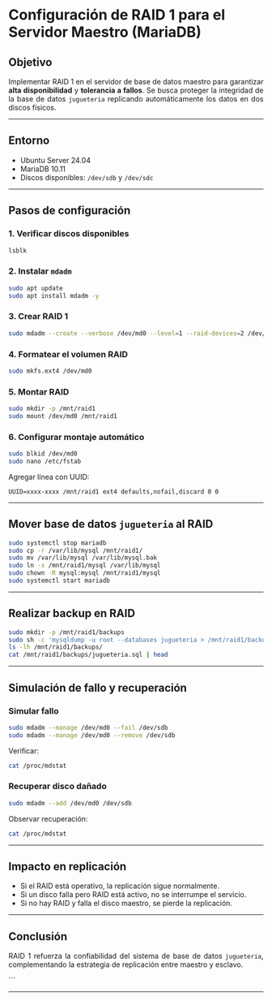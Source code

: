 # Configuración de RAID 1 para el Servidor Maestro (MariaDB)

<div align="justify">

## Objetivo

Implementar RAID 1 en el servidor de base de datos maestro para garantizar **alta disponibilidad** y **tolerancia a fallos**. Se busca proteger la integridad de la base de datos `jugueteria` replicando automáticamente los datos en dos discos físicos.

---

## Entorno

- Ubuntu Server 24.04
- MariaDB 10.11
- Discos disponibles: `/dev/sdb` y `/dev/sdc`

---

## Pasos de configuración

### 1. Verificar discos disponibles

```bash
lsblk
````

### 2. Instalar `mdadm`

```bash
sudo apt update
sudo apt install mdadm -y
```

### 3. Crear RAID 1

```bash
sudo mdadm --create --verbose /dev/md0 --level=1 --raid-devices=2 /dev/sdb /dev/sdc
```

### 4. Formatear el volumen RAID

```bash
sudo mkfs.ext4 /dev/md0
```

### 5. Montar RAID

```bash
sudo mkdir -p /mnt/raid1
sudo mount /dev/md0 /mnt/raid1
```

### 6. Configurar montaje automático

```bash
sudo blkid /dev/md0
sudo nano /etc/fstab
```

Agregar línea con UUID:

```
UUID=xxxx-xxxx /mnt/raid1 ext4 defaults,nofail,discard 0 0
```

---

## Mover base de datos `jugueteria` al RAID

```bash
sudo systemctl stop mariadb
sudo cp -r /var/lib/mysql /mnt/raid1/
sudo mv /var/lib/mysql /var/lib/mysql.bak
sudo ln -s /mnt/raid1/mysql /var/lib/mysql
sudo chown -R mysql:mysql /mnt/raid1/mysql
sudo systemctl start mariadb
```

---

## Realizar backup en RAID

```bash
sudo mkdir -p /mnt/raid1/backups
sudo sh -c 'mysqldump -u root --databases jugueteria > /mnt/raid1/backups/jugueteria.sql'
ls -lh /mnt/raid1/backups/
cat /mnt/raid1/backups/jugueteria.sql | head
```

---

## Simulación de fallo y recuperación

### Simular fallo

```bash
sudo mdadm --manage /dev/md0 --fail /dev/sdb
sudo mdadm --manage /dev/md0 --remove /dev/sdb
```

Verificar:

```bash
cat /proc/mdstat
```

### Recuperar disco dañado

```bash
sudo mdadm --add /dev/md0 /dev/sdb
```

Observar recuperación:

```bash
cat /proc/mdstat
```

---

## Impacto en replicación

* Si el RAID está operativo, la replicación sigue normalmente.
* Si un disco falla pero RAID está activo, no se interrumpe el servicio.
* Si no hay RAID y falla el disco maestro, se pierde la replicación.

---

## Conclusión

RAID 1 refuerza la confiabilidad del sistema de base de datos `jugueteria`, complementando la estrategia de replicación entre maestro y esclavo.

</div>
```

---
